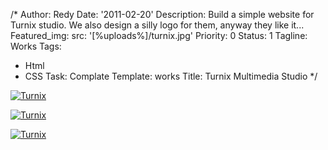 /*
Author: Redy
Date: '2011-02-20'
Description: Build a simple website for Turnix studio. We also design a silly logo
  for them, anyway they like it...
Featured_img:
  src: '[%uploads%]/turnix.jpg'
Priority: 0
Status: 1
Tagline: Works
Tags:
- Html
- CSS
Task: Complate
Template: works
Title: Turnix Multimedia Studio
*/
<p>  <a class="lightbox-gallery" href="/[%uploads%]/turnix_2.jpg">    <img src="/[%uploads%]/turnix_2.jpg" alt="Turnix" />  </a></p><p>  <a class="lightbox-gallery" href="/[%uploads%]/turnix_3.jpg">    <img src="/[%uploads%]/turnix_3.jpg" alt="Turnix" />  </a></p><p>  <a class="lightbox-gallery" href="/[%uploads%]/turnix_4.jpg">    <img src="/[%uploads%]/turnix_4.jpg" alt="Turnix" />  </a></p>